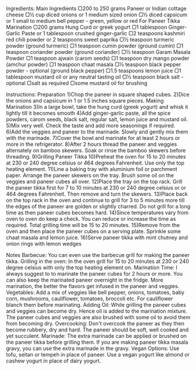 Ingredients:
 Main Ingredients
    ▢200 to 250 grams Paneer or Indian cottage cheese
    ▢½ cup diced onions or 1 medium sized onion
    ▢½ diced capsicum or 1 small to medium bell pepper - green, yellow or red
 For Paneer Tikka Marination
    ▢200 grams Hung Curd or greek yogurt
    ▢1 tablespoon Ginger-Garlic Paste or 1 tablespoon crushed ginger-garlic
    ▢2 teaspoons kashmiri red chili powder or 2 teaspoons sweet paprika
    ▢½ teaspoon turmeric powder (ground turmeric)
    ▢1 teaspoon cumin powder (ground cumin)
    ▢1 teaspoon coriander powder (ground coriander)
    ▢½ teaspoon Garam Masala Powder
    ▢1 teaspoon ajwain (carom seeds)
    ▢1 teaspoon dry mango powder (amchur powder)
    ▢1 teaspoon chaat masala
    ▢½ teaspoon black pepper powder - optional (ground black pepper)
    ▢1.5 teaspoons lemon juice
    ▢1 tablespoon mustard oil or any neutral tasting oil
    ▢½ teaspoon black salt - optional
    ▢salt as required
    ▢some mustard oil for brushing

Instructions:
Preparation
1)Chop the paneer in square shaped cubes.
2)Dice the onions and capsicum in 1 or 1.5 inches square pieces.
Making Marination
3)In a large bowl, take the hung curd (greek yogurt) and whisk it lightly till it becomes smooth
4)Add ginger-garlic paste, all the spice powders, carom seeds, black salt, regular salt, lemon juice and mustard oil.
5)Mix very well. Check the taste and add more seasonings if required.
6)Add the veggies and paneer to the marinade. Slowly and gently mix them with the marinade.
7)Cover the bowl and marinate for at least 2 hours or more in the refrigerator.
8)After 2 hours thread the paneer and veggies alternately on bamboo skewers. Soak or rinse the bamboo skewers before threading. 
9)Grilling Paneer Tikka
10)Preheat the oven for 15 to 20 minutes at 230 or 240 degree celsius or 464 degrees Fahrenheit. Use only the top heating element. 
11)Line a baking tray with aluminium foil or parchment paper. Arrange the paneer skewers on the tray. Brush some oil on the veggies and paneer cubes all over.
12)Place the tray on the top rack. Grill the paneer tikka first for 7 to 10 minutes at 230 or 240 degree celsius or or 464 degrees Fahrenheit. Then remove and turn the skewers.
13)Place back on the top rack in the oven and continue to grill for 3 to 5 minutes more till the edges of the paneer are golden or slightly charred. Do not grill for a long time as then paneer cubes becomes hard. 
14)Since temperatures vary from oven to oven do keep a check. You can reduce or increase the time as required. Total grilling time will be 15 to 20 minutes.
15)Remove from the oven and then place the paneer cubes on a serving plate. Sprinkle some chaat masala and lemon juice.
16)Serve paneer tikka with mint chutney and onion rings with lemon wedges

Notes
Barbecue: You can even use the barbecue grill for making the paneer tikka.
Grilling in the oven: In the oven grill for 15 to 20 minutes at 230 or 240 degree celsius with only the top heating element on.
Marination Time: I always suggest to to marinate the paneer cubes for 2 hours or more. You can also keep the marinated paneer overnight in the fridge. More marination, the better the flavors get infused in the paneer and veggies.
Vegetables: Add a mix of veggies like bell pepper, onions, tomatoes, baby corn, mushrooms, cauliflower, tomatoes, broccoli etc. For cauliflower blanch them before marinating. 
Adding Oil: While grilling the paneer cubes and veggies can become dry. Hence oil is added to the marination mixture. The paneer cubes and veggies are also brushed with some oil to avoid them from becoming dry.
Overcooking: Don't overcook the paneer as they then become rubbery, dry and hard. The paneer should be soft, well cooked and yet succulent.
Marinade: The extra marinade can be applied or brushed on the paneer tikka before grilling them. If you are making paneer tikka masala gravy, you can use the extra marinade in the gravy.
Vegan Options: Use tofu, seitan or tempeh in place of paneer. Use a vegan yogurt like almond or cashew yogurt in place of dairy yogurt.